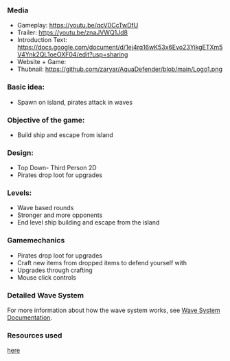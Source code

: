 ### Media
- Gameplay: https://youtu.be/qcV0CcTwDfU
- Trailer: https://youtu.be/znaJVWQ1Jd8
- Introduction Text: https://docs.google.com/document/d/1ej4rq16wK53x6Evo23YikgETXm5V4Ynk2QL1oeOXF04/edit?usp=sharing
- Website + Game:
- Thubnail: https://github.com/zaryar/AquaDefender/blob/main/Logo1.png

### Basic idea:
- Spawn on island, pirates attack in waves

### Objective of the game:
- Build ship and escape from island

### Design:
- Top Down- Third Person 2D
- Pirates drop loot for upgrades

### Levels:
- Wave based rounds
- Stronger and more opponents
- End level ship building and escape from the island

### Gamemechanics
- Pirates drop loot for upgrades
- Craft new items from dropped items to defend yourself with
- Upgrades through crafting
- Mouse click controls

### Detailed Wave System
For more information about how the wave system works, see [Wave System Documentation](WaveSystem.md).

### Resources used
[here](sources.md)


